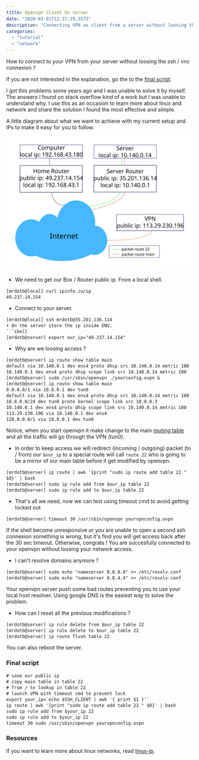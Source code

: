 ```yaml
---	
title: Openvpn Client On Server
date: "2020-03-01T12:37:19.357Z"	
description: "Connecting VPN as client from a server without loosing the ssh / vnc connexion"
categories:
  - "tutorial"
  - "network"
---
```

How to connect to your VPN from your server without loosing the ssh / vnc connexion ?

If you are not interested in the explanation, go the to the [final script](#final-script).

I got this problems some years ago and I was unable to solve it by myself. The answers I found on stack overflow kind of a work but I was unable to understand why. I use this as an occasion to learn more about linux and network and share the solution I found the most effective and simple.

A little diagram about what we want to achieve with my current setup and IPs to make it easy for you to follow.

![schema network config mrdotb](./schema.svg)


+ We need to get our Box / Router public ip. From a local shell.
```shell
[mrdotb@local] curl ipinfo.io/ip
49.237.14.154
```
+ Connect to your server.
```shell
[mrdotb@local] ssh mrdotb@35.201.136.114
+ On the server store the ip inside ENV.
```shell
[mrdotb@server] export our_ip="49.237.14.154"
```
+ Why are we loosing access ? 
```shell
[mrdotb@server] ip route show table main
default via 10.140.0.1 dev ens4 proto dhcp src 10.140.0.14 metric 100
10.140.0.1 dev ens4 proto dhcp scope link src 10.140.0.14 metric 100
[mrdotb@server] sudo /usr/sbin/openvpn ./yourconfig.ovpn &
[mrdotb@server] ip route show table main
0.0.0.0/1 via 10.8.0.1 dev tun0
default via 10.140.0.1 dev ens4 proto dhcp src 10.140.0.14 metric 100
10.8.0.0/24 dev tun0 proto kernel scope link src 10.8.0.3
10.140.0.1 dev ens4 proto dhcp scope link src 10.140.0.14 metric 100
113.29.230.196 via 10.140.0.1 dev ens4
128.0.0.0/1 via 10.8.0.1 dev tun0
```
Notice, when you start openvpn it make change to the main [routing table](https://en.wikipedia.org/wiki/Routing_table) and all the traffic will go through the VPN _(tun0)_.
+ In order to keep access we will redirect (incoming / outgoing) packet (to / from) our `$our_ip` to a special route will call `route 22` who is going to be a mirror of our main table before it get modified by openvpn.
```shell
[mrdotb@server] ip route | awk '{print "sudo ip route add table 22 " $0}' | bash
[mrdotb@server] sudo ip rule add from $our_ip table 22
[mrdotb@server] sudo ip rule add to $our_ip table 22
```
+ That's all we need, now we can test using timeout cmd to avoid getting locked out
```shell
[mrdotb@server] timeout 30 /usr/sbin/openvpn yourvpnconfig.ovpn
```
If the shell become unresponsive or you are unable to open a second ssh connexion something is wrong, but it's find you will get access back after the 30 sec timeout. Otherwise, congrats ! You are succesfully connected to your openvpn without loosing your network access.
+ I can't resolve domains anymore ?
```shell
[mrdotb@server] sudo echo "nameserver 8.8.8.8" >> /etc/resolv.conf
[mrdotb@server] sudo echo "nameserver 8.8.4.4" >> /etc/resolv.conf
```
Your openvpn server push some bad routes preventing you to use your local host resolver. Using google DNS is the easiest way to solve the problem.
+ How can I reset all the previous modifications ?
```shell
[mrdotb@server] ip rule delete from $our_ip table 22
[mrdotb@server] ip rule delete to $our_ip table 22
[mrdotb@server] ip route flush table 22
```
You can also reboot the server.



<h3 id="final-script">Final script</h3>

```shell
# save our public ip
# copy main table in table 22
# from / to lookup in table 22
# launch VPN with timeout cmd to prevent lock
export your_ip=`echo $SSH_CLIENT | awk '{ print $1 }'`
ip route | awk '{print "sudo ip route add table 22 " $0}' | bash
sudo ip rule add from $your_ip 22
sudo ip rule add to $your_ip 22
timeout 30 sudo /usr/sbin/openvpn yourvpnconfig.ovpn
```



### Resources
If you want to learn more about linux networks, read [linux-ip](http://linux-ip.net/html/index.html).
